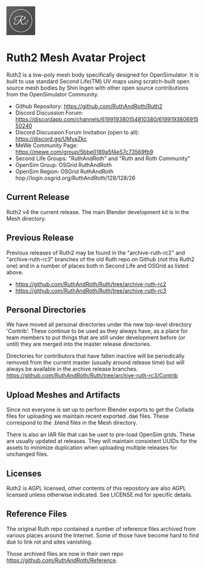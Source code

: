 <img src="Textures/r2-logo-white-grey.png" width="75" height="75">

# Ruth2 Mesh Avatar Project

Ruth2 is a low-poly mesh body specifically designed for OpenSimulator.
It is built to use standard Second Life(TM) UV maps using scratch-built open
source mesh bodies by Shin Ingen with other open source contributions from the
OpenSimulator Community.

* Github Repository: https://github.com/RuthAndRoth/Ruth2
* Discord Discussion Forum: https://discordapp.com/channels/619919380154810380/619919380691550240
* Discord Discussion Forum Invitation (open to all): https://discord.gg/UMyaZkc
* MeWe Community Page: https://mewe.com/group/5bbe0189a5f4e57c73569fb9
* Second Life Groups: "RuthAndRoth" and "Ruth and Roth Community"
* OpenSim Group: OSGrid RuthAndRoth
* OpenSim Region: OSGrid RuthAndRoth hop://login.osgrid.org/RuthAndRoth/128/128/26

## Current Release

Ruth2 v4 the current release. The main Blender development kit is in the Mesh directory.

## Previous Release

Previous releases of Ruth2 may be found in the "archive-ruth-rc2" and "archive-ruth-rc3" branches of the old Ruth repo on Github (not this Ruth2 one) and in a number of places both in Second Life and OSGrid as listed above.

* https://github.com/RuthAndRoth/Ruth/tree/archive-ruth-rc2
* https://github.com/RuthAndRoth/Ruth/tree/archive-ruth-rc3

## Personal Directories

We have moved all personal directories under the new top-level directory
'Contrib'.  These continue to be used as they always have, as a place for
team members to put things that are still under development before (or until)
they are merged into the master release directories.

Directories for contributors that have fallen inactive will be periodically removed
from the current master (usually around release time) but will always be available
in the archive release branches.
https://github.com/RuthAndRoth/Ruth/tree/archive-ruth-rc3/Contrib

## Upload Meshes and Artifacts

Since not everyone is set up to perform Blender exports to get the Collada files
for uploading we maintain recent exported .dae files.  These correspond to the
.blend files in the Mesh directory.

There is also an IAR file that can be uset to pre-load OpenSim grids.  These are
usually updated at releases.  They will maintain consistent UUIDs for the
assets to minimize duplication when uploading multiple releases for unchanged
files.

## Licenses

Ruth2 is AGPL licensed, other contents of this repository are also
AGPL licensed unless otherwise indicated.  See LICENSE.md for specific details.

## Reference Files

The original Ruth repo contained a number of reference files archived from
various places around the Internet.  Some of those have become hard to find
due to link rot and sites vanishing.

Those archived files are now in their own repo https://github.com/RuthAndRoth/Reference.
